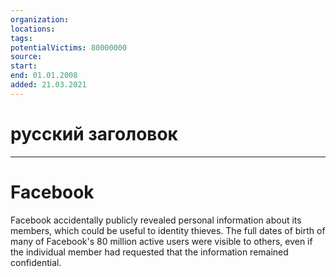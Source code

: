 ```yaml
---
organization: 
locations: 
tags: 
potentialVictims: 80000000
source: 
start: 
end: 01.01.2008
added: 21.03.2021
---
```


# русский заголовок

---

# Facebook

Facebook accidentally publicly              revealed personal information about its members, which could be useful              to identity thieves. The full dates of birth of many of Facebook's              80 million active users were visible to others, even if the individual              member had requested that the information remained confidential.
